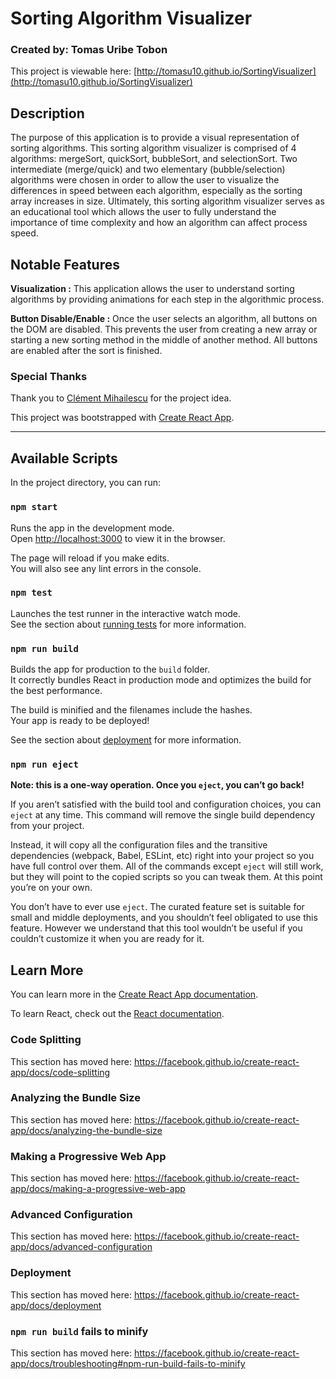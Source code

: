 # Sorting Algorithm Visualizer
### Created by: Tomas Uribe Tobon
This project is viewable here: [http://tomasu10.github.io/SortingVisualizer](http://tomasu10.github.io/SortingVisualizer)
## Description
The purpose of this application is to provide a visual representation of sorting algorithms. This sorting algorithm visualizer is comprised of 4 algorithms: mergeSort, quickSort, bubbleSort, and selectionSort. Two intermediate (merge/quick) and two elementary (bubble/selection) algorithms were chosen in order to allow the user to visualize the differences in speed between each algorithm, especially as the sorting array increases in size. Ultimately, this sorting algorithm visualizer serves as an educational tool which allows the user to fully understand the importance of time complexity and how an algorithm can affect process speed.

## Notable Features
**Visualization :** This application allows the user to understand sorting algorithms by providing animations for each step in the algorithmic process.

**Button Disable/Enable :** Once the user selects an algorithm, all buttons on the DOM are disabled. This prevents the user from creating a new array or starting a new sorting method in the middle of another method. All buttons are enabled after the sort is finished.

### Special Thanks
Thank you to [Clément Mihailescu](https://github.com/clementmihailescu) for the project idea.

This project was bootstrapped with [Create React App](https://github.com/facebook/create-react-app).


***

## Available Scripts

In the project directory, you can run:

### `npm start`

Runs the app in the development mode.<br />
Open [http://localhost:3000](http://localhost:3000) to view it in the browser.

The page will reload if you make edits.<br />
You will also see any lint errors in the console.

### `npm test`

Launches the test runner in the interactive watch mode.<br />
See the section about [running tests](https://facebook.github.io/create-react-app/docs/running-tests) for more information.

### `npm run build`

Builds the app for production to the `build` folder.<br />
It correctly bundles React in production mode and optimizes the build for the best performance.

The build is minified and the filenames include the hashes.<br />
Your app is ready to be deployed!

See the section about [deployment](https://facebook.github.io/create-react-app/docs/deployment) for more information.

### `npm run eject`

**Note: this is a one-way operation. Once you `eject`, you can’t go back!**

If you aren’t satisfied with the build tool and configuration choices, you can `eject` at any time. This command will remove the single build dependency from your project.

Instead, it will copy all the configuration files and the transitive dependencies (webpack, Babel, ESLint, etc) right into your project so you have full control over them. All of the commands except `eject` will still work, but they will point to the copied scripts so you can tweak them. At this point you’re on your own.

You don’t have to ever use `eject`. The curated feature set is suitable for small and middle deployments, and you shouldn’t feel obligated to use this feature. However we understand that this tool wouldn’t be useful if you couldn’t customize it when you are ready for it.

## Learn More

You can learn more in the [Create React App documentation](https://facebook.github.io/create-react-app/docs/getting-started).

To learn React, check out the [React documentation](https://reactjs.org/).

### Code Splitting

This section has moved here: https://facebook.github.io/create-react-app/docs/code-splitting

### Analyzing the Bundle Size

This section has moved here: https://facebook.github.io/create-react-app/docs/analyzing-the-bundle-size

### Making a Progressive Web App

This section has moved here: https://facebook.github.io/create-react-app/docs/making-a-progressive-web-app

### Advanced Configuration

This section has moved here: https://facebook.github.io/create-react-app/docs/advanced-configuration

### Deployment

This section has moved here: https://facebook.github.io/create-react-app/docs/deployment

### `npm run build` fails to minify

This section has moved here: https://facebook.github.io/create-react-app/docs/troubleshooting#npm-run-build-fails-to-minify
